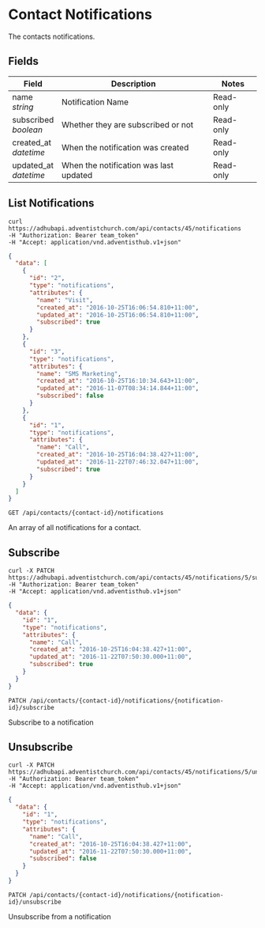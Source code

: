 # Contact Notifications

The contacts notifications.

## Fields

Field | Description | Notes
----- | ----------- | -----
name<br> *string* | Notification Name | Read-only
subscribed<br> *boolean* | Whether they are subscribed or not | Read-only
created_at<br> *datetime* | When the notification was created | Read-only
updated_at<br> *datetime* | When the notification was last updated | Read-only


## List Notifications
```shell
curl https://adhubapi.adventistchurch.com/api/contacts/45/notifications
-H "Authorization: Bearer team_token"
-H "Accept: application/vnd.adventisthub.v1+json"
```
```json
{
  "data": [
    {
      "id": "2",
      "type": "notifications",
      "attributes": {
        "name": "Visit",
        "created_at": "2016-10-25T16:06:54.810+11:00",
        "updated_at": "2016-10-25T16:06:54.810+11:00",
        "subscribed": true
      }
    },
    {
      "id": "3",
      "type": "notifications",
      "attributes": {
        "name": "SMS Marketing",
        "created_at": "2016-10-25T16:10:34.643+11:00",
        "updated_at": "2016-11-07T08:34:14.844+11:00",
        "subscribed": false
      }
    },
    {
      "id": "1",
      "type": "notifications",
      "attributes": {
        "name": "Call",
        "created_at": "2016-10-25T16:04:38.427+11:00",
        "updated_at": "2016-11-22T07:46:32.047+11:00",
        "subscribed": true
      }
    }
  ]
}
```

`GET /api/contacts/{contact-id}/notifications`

An array of all notifications for a contact.

## Subscribe

```shell
curl -X PATCH https://adhubapi.adventistchurch.com/api/contacts/45/notifications/5/subscribe
-H "Authorization: Bearer team_token"
-H "Accept: application/vnd.adventisthub.v1+json"
```
```json
{
  "data": {
    "id": "1",
    "type": "notifications",
    "attributes": {
      "name": "Call",
      "created_at": "2016-10-25T16:04:38.427+11:00",
      "updated_at": "2016-11-22T07:50:30.000+11:00",
      "subscribed": true
    }
  }
}
```

`PATCH /api/contacts/{contact-id}/notifications/{notification-id}/subscribe`

Subscribe to a notification

## Unsubscribe

```shell
curl -X PATCH https://adhubapi.adventistchurch.com/api/contacts/45/notifications/5/unsubscribe
-H "Authorization: Bearer team_token"
-H "Accept: application/vnd.adventisthub.v1+json"
```
```json
{
  "data": {
    "id": "1",
    "type": "notifications",
    "attributes": {
      "name": "Call",
      "created_at": "2016-10-25T16:04:38.427+11:00",
      "updated_at": "2016-11-22T07:50:30.000+11:00",
      "subscribed": false
    }
  }
}
```
`PATCH /api/contacts/{contact-id}/notifications/{notification-id}/unsubscribe`

Unsubscribe from a notification